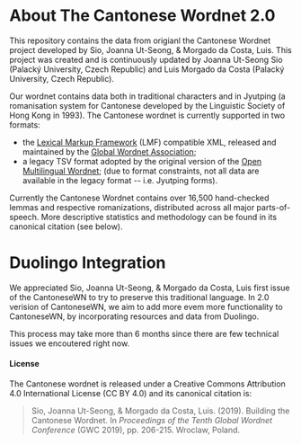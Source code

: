 # About The Cantonese Wordnet 2.0

This repository contains the data from origianl the Cantonese Wordnet project developed by Sio, Joanna Ut-Seong, & Morgado da Costa, Luis. This project was created and is continuously updated by Joanna Ut-Seong Sio (Palacký University, Czech Republic) and Luis Morgado da Costa (Palacký University, Czech Republic). 

Our wordnet contains data both in traditional characters and in Jyutping (a romanisation system for Cantonese developed by the Linguistic Society of Hong Kong in 1993). The Cantonese wordnet is currently supported in two formats: 
 - the [Lexical Markup Framework](https://globalwordnet.github.io/schemas/) (LMF) compatible XML, released and maintained by the [Global Wordnet Association](http://globalwordnet.org/);
 - a legacy TSV format adopted by the original version of the [Open Multilingual Wordnet](http://compling.hss.ntu.edu.sg/omw/); (due to format constraints, not all data are available in the legacy format -- i.e. Jyutping forms). 

Currently the Cantonese Wordnet contains over 16,500 hand-checked lemmas and respective romanizations, distributed across all major parts-of-speech. More descriptive statistics and methodology can be found in its canonical citation (see below).   

# Duolingo Integration

We appreciated Sio, Joanna Ut-Seong, & Morgado da Costa, Luis first issue of the CantoneseWN to try to preserve this traditional language. In 2.0 verision of CantoneseWN, we aim to add more evem more functionality to CantoneseWN, by incorporating resources and data from Duolingo.

This process may take more than 6 months since there are few technical issues we encoutered right now.

#### License
The Cantonese wordnet is released under a Creative Commons Attribution 4.0 International License (CC BY 4.0) and its canonical citation is: 
> Sio, Joanna Ut-Seong, & Morgado da Costa, Luis. (2019). Building the Cantonese Wordnet. In _Proceedings of the Tenth Global Wordnet Conference_ (GWC 2019), pp. 206-215. Wroclaw, Poland. 
